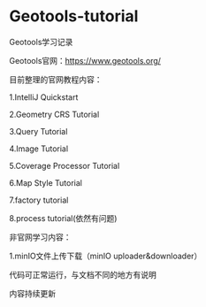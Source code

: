 # Geotools-tutorial
Geotools学习记录

Geotools官网：https://www.geotools.org/

目前整理的官网教程内容：

1.IntelliJ Quickstart

2.Geometry CRS Tutorial

3.Query Tutorial

4.Image Tutorial

5.Coverage Processor Tutorial

6.Map Style Tutorial

7.factory tutorial

8.process tutorial(依然有问题)

非官网学习内容：

1.minIO文件上传下载（minIO  uploader&downloader）

代码可正常运行，与文档不同的地方有说明

内容持续更新
